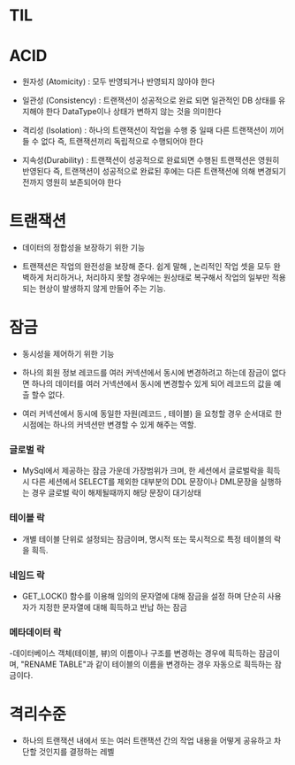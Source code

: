 # TIL

# ACID

- 원자성 (Atomicity) : 모두 반영되거나 반영되지 않아야 한다

- 일관성 (Consistency) : 트랜잭션이 성공적으로 완료 되면 일관적인 DB 상태를 유지해야 한다
  DataType이나 상태가 변하지 않는 것을 의미한다

- 격리성 (Isolation) : 하나의 트랜잭션이 작업을 수행 중 일때 다른 트랜잭션이 끼어들 수 없다
  즉, 트랜잭션끼리 독립적으로 수행되어야 한다

- 지속성(Durability) : 트랜잭션이 성공적으로 완료되면 수행된 트랜잭션은 영원히 반영된다 즉, 트랜잭션이 성공적으로 완료된 후에는 다른 트랜잭션에 의해 변경되기전까지 영원히 보존되어야 한다

# 트랜잭션

- 데이터의 정합성을 보장하기 위한 기능

- 트랜잭션은 작업의 완전성을 보장해 준다. 쉽게 말해 , 논리적인 작업 셋을 모두 완벽하게 처리하거나, 처리하지 못할 경우에는 원상태로 복구해서 작업의 일부만 적용되는 현상이 발생하지 않게 만들어 주는 기능.

# 잠금

- 동시성을 제어하기 위한 기능

- 하나의 회원 정보 레코드를 여러 커넥션에서 동시에 변경하려고 하는데 잠금이 없다면 하나의 데이터를 여러 거넥션에서 동시에 변경할수 있게 되어 레코드의 값을 예츨 할수 없다.

- 여러 커넥션에서 동시에 동일한 자원(레코드 , 테이블) 을 요청할 경우 순서대로 한 시점에는 하나의 커넥션만 변경할 수 있게 해주는 역할.

### 글로벌 락

- MySql에서 제공하는 잠금 가운데 가장범위가 크며, 한 세션에서 글로벌락을 흭득시 다른 세션에서 SELECT를 제외한 대부분의 DDL 문장이나 DML문장을 실행하는 경우 글로벌 락이 해제될때까지 해당 문장이 대기상태

### 테이블 락

- 개별 테이블 단위로 설정되는 잠금이며, 명시적 또는 묵시적으로 특정 테이블의 락을 흭득.

### 네임드 락

- GET_LOCK() 함수를 이용해 임의의 문자열에 대해 잠금을 설정 하며 단순히 사용자가 지정한 문자열에 대해 흭득하고 반납 하는 잠금

### 메타데이터 락

-데이터베이스 객체(테이블, 뷰)의 이름이나 구조를 변경하는 경우에 흭득하는 잠금이며, "RENAME TABLE"과 같이 테이블의 이름을 변경하는 경우 자동으로 흭득하는 잠금이다.

# 격리수준

- 하나의 트랜잭션 내에서 또는 여러 트랜잭션 간의 작업 내용을 어떻게 공유하고 차단할 것인지를 결정하는 레벨
